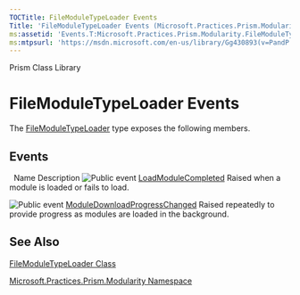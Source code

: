 ```yaml
---
TOCTitle: FileModuleTypeLoader Events
Title: 'FileModuleTypeLoader Events (Microsoft.Practices.Prism.Modularity)'
ms:assetid: 'Events.T:Microsoft.Practices.Prism.Modularity.FileModuleTypeLoader'
ms:mtpsurl: 'https://msdn.microsoft.com/en-us/library/Gg430893(v=PandP.50)'
---
```


Prism Class Library

FileModuleTypeLoader Events
===========================


The [FileModuleTypeLoader](https://msdn.microsoft.com/en-us/library/microsoft.practices.prism.modularity.filemoduletypeloader(v=pandp.50)) type exposes the following members.

Events
------

<span id="eventTableToggle"></span>
 
Name
Description
![](https://msdn.microsoft.com/en-us/Gg430893.pubevent(en-us,PandP.50).gif "Public event")
[LoadModuleCompleted](https://msdn.microsoft.com/en-us/library/microsoft.practices.prism.modularity.filemoduletypeloader.loadmodulecompleted(v=pandp.50))
Raised when a module is loaded or fails to load.

![](https://msdn.microsoft.com/en-us/Gg430893.pubevent(en-us,PandP.50).gif "Public event")
[ModuleDownloadProgressChanged](https://msdn.microsoft.com/en-us/library/microsoft.practices.prism.modularity.filemoduletypeloader.moduledownloadprogresschanged(v=pandp.50))
Raised repeatedly to provide progress as modules are loaded in the background.

See Also
--------

<span id="seeAlsoToggle"></span>
[FileModuleTypeLoader Class](https://msdn.microsoft.com/en-us/library/microsoft.practices.prism.modularity.filemoduletypeloader(v=pandp.50))

[Microsoft.Practices.Prism.Modularity Namespace](https://msdn.microsoft.com/en-us/library/microsoft.practices.prism.modularity(v=pandp.50))
